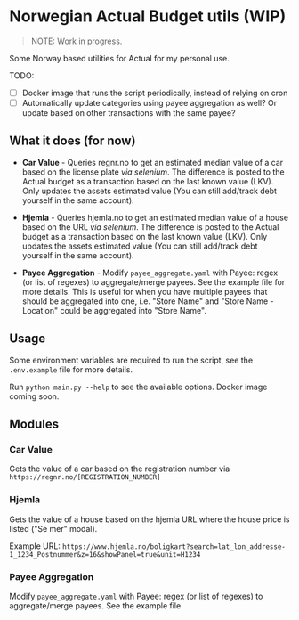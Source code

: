 # Norwegian Actual Budget utils (WIP)

> NOTE: Work in progress.

Some Norway based utilities for Actual for my personal use.

TODO:

- [ ] Docker image that runs the script periodically, instead of relying on cron
- [ ] Automatically update categories using payee aggregation as well? Or update based on other transactions with the
  same payee?

## What it does (for now)

- **Car Value** - Queries regnr.no to get an estimated median value of a car based on the license plate _via selenium_.
  The difference is posted to the Actual budget as a transaction based on the last known value (LKV). Only updates the
  assets estimated value (You can still add/track debt yourself in the same account).

- **Hjemla** - Queries hjemla.no to get an estimated median value of a house based on the URL _via selenium_. The
  difference is posted to the Actual budget as a transaction based on the last known value (LKV). Only updates the
  assets estimated value (You can still add/track debt yourself in the same account).

- **Payee Aggregation** - Modify `payee_aggregate.yaml` with Payee: regex (or list of regexes) to aggregate/merge
  payees. See the example file for more details. This is useful for when you have multiple payees that should be
  aggregated into one, i.e. "Store Name" and "Store Name - Location" could be aggregated into "Store Name".

## Usage

Some environment variables are required to run the script, see the `.env.example` file for more details.

Run `python main.py --help` to see the available options. Docker image coming soon.

## Modules

### Car Value

Gets the value of a car based on the registration number via `https://regnr.no/[REGISTRATION_NUMBER]`

### Hjemla

Gets the value of a house based on the hjemla URL where the house price is listed ("Se mer" modal).

Example URL: `https://www.hjemla.no/boligkart?search=lat_lon_addresse-1_1234_Postnummer&z=16&showPanel=true&unit=H1234`

### Payee Aggregation

Modify `payee_aggregate.yaml` with Payee: regex (or list of regexes) to aggregate/merge payees. See the example file